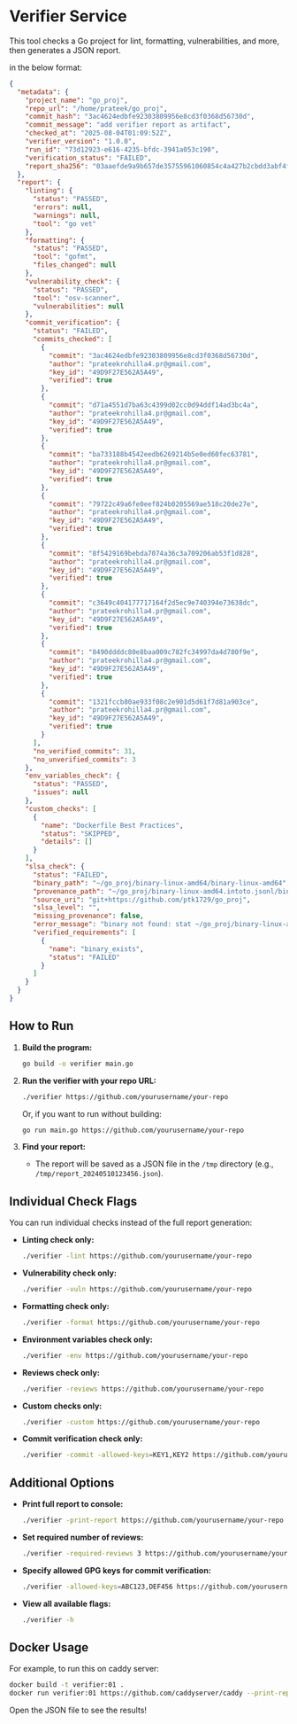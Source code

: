 # Verifier Service

This tool checks a Go project for lint, formatting, vulnerabilities, and more, then generates a JSON report.

in the below format:

<!-- josn format in markdown -->
```json
{
  "metadata": {
    "project_name": "go_proj",
    "repo_url": "/home/prateek/go_proj",
    "commit_hash": "3ac4624edbfe92303809956e8cd3f0368d56730d",
    "commit_message": "add verifier report as artifact",
    "checked_at": "2025-08-04T01:09:52Z",
    "verifier_version": "1.0.0",
    "run_id": "73d12923-e616-4235-bfdc-3941a053c190",
    "verification_status": "FAILED",
    "report_sha256": "03aaefde9a9b657de35755961060854c4a427b2cbdd3abf4f105e9479c165222"
  },
  "report": {
    "linting": {
      "status": "PASSED",
      "errors": null,
      "warnings": null,
      "tool": "go vet"
    },
    "formatting": {
      "status": "PASSED",
      "tool": "gofmt",
      "files_changed": null
    },
    "vulnerability_check": {
      "status": "PASSED",
      "tool": "osv-scanner",
      "vulnerabilities": null
    },
    "commit_verification": {
      "status": "FAILED",
      "commits_checked": [
        {
          "commit": "3ac4624edbfe92303809956e8cd3f0368d56730d",
          "author": "prateekrohilla4.pr@gmail.com",
          "key_id": "49D9F27E562A5A49",
          "verified": true
        },
        {
          "commit": "d71a4551d7ba63c4399d02cc0d94ddf14ad3bc4a",
          "author": "prateekrohilla4.pr@gmail.com",
          "key_id": "49D9F27E562A5A49",
          "verified": true
        },
        {
          "commit": "ba733188b4542eedb6269214b5e0ed60fec63781",
          "author": "prateekrohilla4.pr@gmail.com",
          "key_id": "49D9F27E562A5A49",
          "verified": true
        },
        {
          "commit": "79722c49a6fe0eef824b0205569ae518c20de27e",
          "author": "prateekrohilla4.pr@gmail.com",
          "key_id": "49D9F27E562A5A49",
          "verified": true
        },
        {
          "commit": "8f5429169bebda7074a36c3a709206ab53f1d828",
          "author": "prateekrohilla4.pr@gmail.com",
          "key_id": "49D9F27E562A5A49",
          "verified": true
        },
        {
          "commit": "c3649c404177717164f2d5ec9e740394e73638dc",
          "author": "prateekrohilla4.pr@gmail.com",
          "key_id": "49D9F27E562A5A49",
          "verified": true
        },
        {
          "commit": "8490ddddc80e8baa009c782fc34997da4d780f9e",
          "author": "prateekrohilla4.pr@gmail.com",
          "key_id": "49D9F27E562A5A49",
          "verified": true
        },
        {
          "commit": "1321fccb80ae933f08c2e901d5d61f7d81a903ce",
          "author": "prateekrohilla4.pr@gmail.com",
          "key_id": "49D9F27E562A5A49",
          "verified": true
        }
      ],
      "no_verified_commits": 31,
      "no_unverified_commits": 3
    },
    "env_variables_check": {
      "status": "PASSED",
      "issues": null
    },
    "custom_checks": [
      {
        "name": "Dockerfile Best Practices",
        "status": "SKIPPED",
        "details": []
      }
    ],
    "slsa_check": {
      "status": "FAILED",
      "binary_path": "~/go_proj/binary-linux-amd64/binary-linux-amd64",
      "provenance_path": "~/go_proj/binary-linux-amd64.intoto.jsonl/binary-linux-amd64.intoto.jsonl",
      "source_uri": "git+https://github.com/ptk1729/go_proj",
      "slsa_level": "",
      "missing_provenance": false,
      "error_message": "binary not found: stat ~/go_proj/binary-linux-amd64/binary-linux-amd64: no such file or directory",
      "verified_requirements": [
        {
          "name": "binary_exists",
          "status": "FAILED"
        }
      ]
    }
  }
}
```

## How to Run

1. **Build the program:**
   ```sh
   go build -o verifier main.go
   ```

2. **Run the verifier with your repo URL:**
   ```sh
   ./verifier https://github.com/yourusername/your-repo
   ```
   Or, if you want to run without building:
   ```sh
   go run main.go https://github.com/yourusername/your-repo
   ```

3. **Find your report:**
   - The report will be saved as a JSON file in the `/tmp` directory (e.g., `/tmp/report_20240510123456.json`).

## Individual Check Flags

You can run individual checks instead of the full report generation:

- **Linting check only:**
  ```sh
  ./verifier -lint https://github.com/yourusername/your-repo
  ```

- **Vulnerability check only:**
  ```sh
  ./verifier -vuln https://github.com/yourusername/your-repo
  ```

- **Formatting check only:**
  ```sh
  ./verifier -format https://github.com/yourusername/your-repo
  ```

- **Environment variables check only:**
  ```sh
  ./verifier -env https://github.com/yourusername/your-repo
  ```

- **Reviews check only:**
  ```sh
  ./verifier -reviews https://github.com/yourusername/your-repo
  ```

- **Custom checks only:**
  ```sh
  ./verifier -custom https://github.com/yourusername/your-repo
  ```

- **Commit verification check only:**
  ```sh
  ./verifier -commit -allowed-keys=KEY1,KEY2 https://github.com/yourusername/your-repo
  ```

## Additional Options

- **Print full report to console:**
  ```sh
  ./verifier -print-report https://github.com/yourusername/your-repo
  ```

- **Set required number of reviews:**
  ```sh
  ./verifier -required-reviews 3 https://github.com/yourusername/your-repo
  ```

- **Specify allowed GPG keys for commit verification:**
  ```sh
  ./verifier -allowed-keys=ABC123,DEF456 https://github.com/yourusername/your-repo
  ```

- **View all available flags:**
  ```sh
  ./verifier -h
  ```

## Docker Usage

For example, to run this on caddy server:
```sh
docker build -t verifier:01 .  
docker run verifier:01 https://github.com/caddyserver/caddy --print-report
```

Open the JSON file to see the results! 
